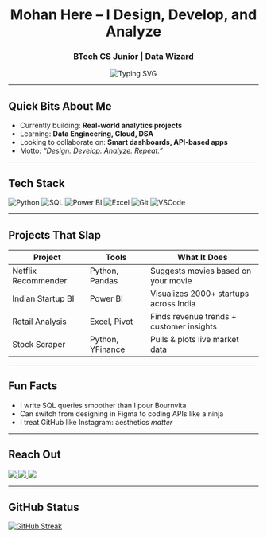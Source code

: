 <h1 align="center">Mohan Here – I Design, Develop, and Analyze</h1>
<h3 align="center">BTech CS Junior | Data Wizard  </h3>

<p align="center">
  <img src="https://readme-typing-svg.herokuapp.com?font=JetBrains+Mono&size=20&pause=1000&color=678079&width=450&lines=Building+Data+Pipelines+%26+Dashboards;Lover+of+SQL%2C+Python+%26+Power+BI;" alt="Typing SVG" />
</p>

---

##  Quick Bits About Me

-  Currently building: **Real-world analytics projects**
-  Learning: **Data Engineering, Cloud, DSA**
-  Looking to collaborate on: **Smart dashboards, API-based apps**
-  Motto: *“Design. Develop. Analyze. Repeat.”*

---

##  Tech Stack

![Python](https://img.shields.io/badge/-Python-333333?style=for-the-badge&logo=python)
![SQL](https://img.shields.io/badge/-SQL-1E1E1E?style=for-the-badge&logo=postgresql)
![Power BI](https://img.shields.io/badge/-Power%20BI-F2C811?style=for-the-badge&logo=powerbi&logoColor=black)
![Excel](https://img.shields.io/badge/-Excel-217346?style=for-the-badge&logo=microsoft-excel)
![Git](https://img.shields.io/badge/-Git-F05032?style=for-the-badge&logo=git)
![VSCode](https://img.shields.io/badge/-VSCode-007ACC?style=for-the-badge&logo=visual-studio-code)

---

##  Projects That Slap

|  Project |  Tools |  What It Does |
|-----------|----------|----------------|
|  Netflix Recommender | Python, Pandas | Suggests movies based on your movie |
|  Indian Startup BI | Power BI | Visualizes 2000+ startups across India |
|  Retail Analysis | Excel, Pivot | Finds revenue trends + customer insights |
|  Stock Scraper | Python, YFinance | Pulls & plots live market data |


---

##  Fun Facts

-  I write SQL queries smoother than I pour Bournvita  
-  Can switch from designing in Figma to coding APIs like a ninja  
-  I treat GitHub like Instagram: aesthetics *matter*  

---

##  Reach Out

<p align="left">
  <a href="https://www.linkedin.com/in/madicharla-naga-mohan-34a007349/">
    <img src="https://img.shields.io/badge/LinkedIn-Connect-0077B5?style=for-the-badge&logo=linkedin" />
  </a>
  <a href="https://your-portfolio-link.com">
    <img src="https://img.shields.io/badge/Portfolio-View-0A66C2?style=for-the-badge&logo=firefox" />
  </a>
  <a href="mailto:youremail@gmail.com">
    <img src="https://img.shields.io/badge/Gmail-Message-red?style=for-the-badge&logo=gmail" />
  </a>
</p>

---

##  GitHub Status


<a href="https://git.io/streak-stats"><img src="https://streak-stats.demolab.com?user=unknownsteve7" alt="GitHub Streak" /></a>


